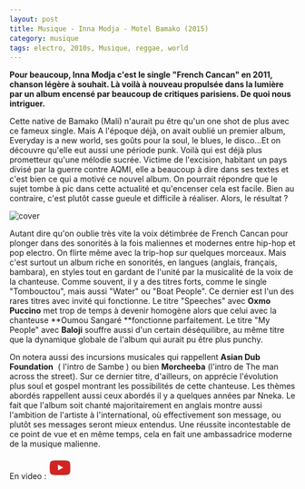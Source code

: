 ```yaml
---
layout: post
title: Musique - Inna Modja - Motel Bamako (2015)
category: musique
tags: electro, 2010s, Musique, reggae, world
---
```

**Pour beaucoup, Inna Modja c'est le single "French Cancan" en 2011, chanson légère à souhait. Là voilà à nouveau propulsée dans la lumière par un album encensé par beaucoup de critiques parisiens. De quoi nous intriguer.**

Cette native de Bamako (Mali) n'aurait pu être qu'un one shot de plus avec ce fameux single. Mais A l'époque déjà, on avait oublié un premier album, Everyday is a new world, ses goûts pour la soul, le blues, le disco...Et on découvre qu'elle eut aussi une période punk. Voilà qui est déjà plus prometteur qu'une mélodie sucrée. Victime de l'excision, habitant un pays divisé par la guerre contre AQMI, elle a beaucoup à dire dans ses textes et c'est bien ce qui a motivé ce nouvel album. On pourrait répondre que le sujet tombe à pic dans cette actualité et qu'encenser cela est facile. Bien au contraire, c'est plutôt casse gueule et difficile à réaliser. Alors, le résultat ?

![cover](https://filedn.eu/llqi9IBxlYouGRXYG2xlROb/img/2015/innamodja.jpg)

Autant dire qu'on oublie très vite la voix détimbrée de French Cancan pour plonger dans des sonorités à la fois maliennes et modernes entre hip-hop et pop electro. On flirte même avec la trip-hop sur quelques morceaux. Mais c'est surtout un album riche en sonorités, en langues (anglais, français, bambara), en styles tout en gardant de l'unité par la musicalité de la voix de la chanteuse. Comme souvent, il y a des titres forts, comme le single "Tombouctou", mais aussi "Water" ou "Boat People". Ce dernier est l'un des rares titres avec invité qui fonctionne. Le titre "Speeches" avec **Oxmo Puccino** met trop de temps à devenir homogène alors que celui avec la chanteuse **Oumou Sangaré **fonctionne parfaitement. Le titre "My People" avec **Baloji** souffre aussi d'un certain déséquilibre, au même titre que la dynamique globale de l'album qui aurait pu être plus punchy.

On notera aussi des incursions musicales qui rappellent **Asian Dub Foundation**  ( l'intro de Sambe ) ou bien **Morcheeba** (l'intro de The man across the street). Sur ce dernier titre, d'ailleurs, on apprécie l'évolution plus soul et gospel montrant les possibilités de cette chanteuse. Les thèmes abordés rappellent aussi ceux abordés il y a quelques années par Nneka. Le fait que l'album soit chanté majoritairement en anglais montre aussi l'ambition de l'artiste à l'international, où effectivement son message, ou plutôt ses messages seront mieux entendus. Une réussite incontestable de ce point de vue et en même temps, cela en fait une ambassadrice moderne de la musique malienne.

En video : [![video](/images/youtube.png)](http://www.youtube.com/watch?v=0GAHw0HlOMA)
